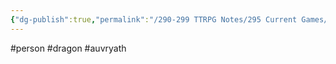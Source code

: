 ```yaml
---
{"dg-publish":true,"permalink":"/290-299 TTRPG Notes/295 Current Games/11 Weeping City/Wiki/Person/Yza/"}
---
```



#person #dragon #auvryath 